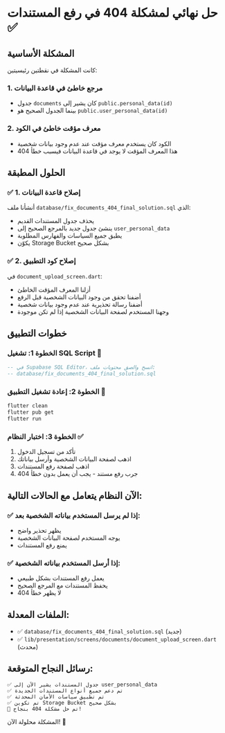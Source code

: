 # حل نهائي لمشكلة 404 في رفع المستندات ✅

## المشكلة الأساسية
كانت المشكلة في نقطتين رئيسيتين:

### 1. مرجع خاطئ في قاعدة البيانات
- جدول `documents` كان يشير إلى `public.personal_data(id)` 
- بينما الجدول الصحيح هو `public.user_personal_data(id)`

### 2. معرف مؤقت خاطئ في الكود
- الكود كان يستخدم معرف مؤقت عند عدم وجود بيانات شخصية
- هذا المعرف المؤقت لا يوجد في قاعدة البيانات فيسبب خطأ 404

## الحلول المطبقة

### ✅ 1. إصلاح قاعدة البيانات
أنشأنا ملف `database/fix_documents_404_final_solution.sql` الذي:
- يحذف جدول المستندات القديم
- ينشئ جدول جديد بالمرجع الصحيح إلى `user_personal_data`
- يطبق جميع السياسات والفهارس المطلوبة
- يكوّن Storage Bucket بشكل صحيح

### ✅ 2. إصلاح كود التطبيق
في `document_upload_screen.dart`:
- أزلنا المعرف المؤقت الخاطئ
- أضفنا تحقق من وجود البيانات الشخصية قبل الرفع
- أضفنا رسالة تحذيرية عند عدم وجود بيانات شخصية
- وجهنا المستخدم لصفحة البيانات الشخصية إذا لم تكن موجودة

## خطوات التطبيق

### الخطوة 1: تشغيل SQL Script 🔧
```sql
-- في Supabase SQL Editor، انسخ والصق محتويات ملف:
-- database/fix_documents_404_final_solution.sql
```

### الخطوة 2: إعادة تشغيل التطبيق 📱
```bash
flutter clean
flutter pub get
flutter run
```

### الخطوة 3: اختبار النظام ✅
1. تأكد من تسجيل الدخول
2. اذهب لصفحة البيانات الشخصية وأرسل بياناتك
3. اذهب لصفحة رفع المستندات
4. جرب رفع مستند - يجب أن يعمل بدون خطأ 404

## الآن النظام يتعامل مع الحالات التالية:

### ✅ إذا لم يرسل المستخدم بياناته الشخصية بعد:
- يظهر تحذير واضح
- يوجه المستخدم لصفحة البيانات الشخصية
- يمنع رفع المستندات

### ✅ إذا أرسل المستخدم بياناته الشخصية:
- يعمل رفع المستندات بشكل طبيعي
- يحفظ المستندات مع المرجع الصحيح
- لا يظهر خطأ 404

## الملفات المعدلة:
- ✅ `database/fix_documents_404_final_solution.sql` (جديد)
- ✅ `lib/presentation/screens/documents/document_upload_screen.dart` (محدث)

## رسائل النجاح المتوقعة:
```
✅ جدول المستندات يشير الآن إلى user_personal_data
✅ تم دعم جميع أنواع المستندات الجديدة
✅ تم تطبيق سياسات الأمان المحدثة
✅ تم تكوين Storage Bucket بشكل صحيح
🎉 تم حل مشكلة 404 بنجاح!
```

المشكلة محلولة الآن! 🎉
